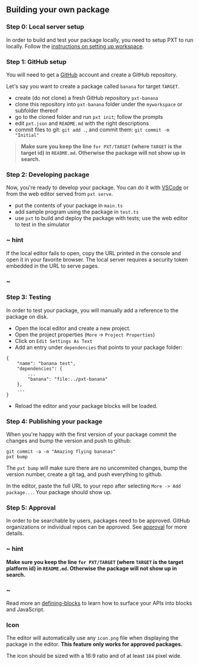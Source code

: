 ## Building your own package

### Step 0: Local server setup

In order to build and test your package locally, you need to setup PXT to run locally.
Follow the [instructions on setting up workspace](/cli#setting-up-workspace).

### Step 1: GitHub setup

You will need to get a [GitHub](https://github.com) account and create a GitHub repository. 

Let's say you want to create a package called `banana` for target `TARGET`.

* create (do not clone) a fresh GitHub repository `pxt-banana`
* clone this repository into `pxt-banana` folder under the `myworkspace` or subfolder thereof
* go to the cloned folder and run `pxt init`; follow the prompts
* edit `pxt.json` and `README.md` with the right descriptions
* commit files to git: `git add .`, and commit them: `git commit -m "Initial"`

> **Make sure you keep the line `for PXT/TARGET` (where `TARGET` is the target id) in `README.md`. Otherwise the package will not show up in search.**

### Step 2: Developing package

Now, you're ready to develop your package. You can do it with [VSCode](https://code.visualstudio.com/)
or from the web editor served from `pxt serve`.

* put the contents of your package in `main.ts`
* add sample program using the package in `test.ts`
* use `pxt` to build and deploy the package with tests; use the web editor to test in the simulator

### ~ hint

If the local editor fails to open, copy the URL printed in the console and open it in your favorite browser. 
The local server requires a security token embedded in the URL to serve pages.

### ~

### Step 3: Testing

In order to test your package, you will manually add a reference to the package on disk.

* Open the local editor and create a new project.
* Open the project properties (``More`` -> ``Project Properties``)
* Click on ``Edit Settings As Text``
* Add an entry under ``dependencies`` that points to your package folder:

```
{
    "name": "banana test",
    "dependencies": {
        ...
        "banana": "file:../pxt-banana"
    },
    ...
}
```

* Reload the editor and your package blocks will be loaded.

### Step 4: Publishing your package

When you're happy with the first version of your package commit the changes and
bump the version and push to github:

```
git commit -a -m "Amazing flying bananas"
pxt bump
```

The `pxt bump` will make sure there are no uncommited changes, bump the version number,
create a git tag, and push everything to github.

In the editor, paste the full URL to your repo after selecting `More -> Add package...`. Your package should show up.

### Step 5: Approval

In order to be searchable by users, packages need to be approved. GitHub organizations or individual repos can be approved.
See [approval](/packages/approval) for more details.

### ~ hint

**Make sure you keep the line `for PXT/TARGET` (where `TARGET` is the target platform id) 
in `README.md`. Otherwise the package will not show up in search.**

### ~

Read more an [defining-blocks](https://makecode.com/defining-blocks) to learn how to surface your APIs into blocks and JavaScript.

### Icon

The editor will automatically use any ``icon.png`` file when displaying the package in the editor. **This feature only works for approved packages.**

The icon should be sized with a 16:9 ratio and of at least ``184`` pixel wide.
